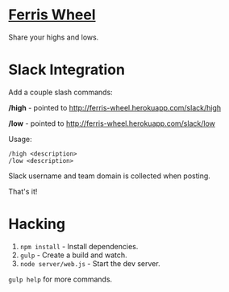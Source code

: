 # [Ferris Wheel](http://ferris-wheel.herokuapp.com/)
Share your highs and lows.

# Slack Integration

Add a couple slash commands:

**/high** - pointed to http://ferris-wheel.herokuapp.com/slack/high 

**/low** - pointed to http://ferris-wheel.herokuapp.com/slack/low

Usage:
```
/high <description>
/low <description>
```

Slack username and team domain is collected when posting.

That's it!

# Hacking

1. `npm install` - Install dependencies.
1. `gulp` - Create a build and watch.
1. `node server/web.js` - Start the dev server.

`gulp help` for more commands.
